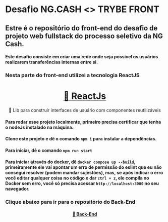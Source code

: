 # Desafio NG.CASH <> TRYBE FRONT

## Estre é o repositório do front-end do desafio de projeto web fullstack do processo seletivo da NG Cash.

#### Este desafio consiste em criar uma rede onde seja possível os usuários realizarem transferências internas entre si.

### Nesta parte do front-end utilizei a tecnologia ReactJS

<h1 align="center">
    <a href="https://pt-br.reactjs.org/">🔗 ReactJs</a>
</h1>
<p align="center">🚀 Lib para construir interfaces de usuário com componentes reutilizáveis</p>

#### Para rodar esse projeto localmente, primeiro precisa certificar que tenha o nodeJs instalado na máquina.

#### Clone este projeto e dê o comando `npm i` para instalar a dependências.

#### Para iniciar, dê o comando `npm run start`

#### Para iniciar através do docker, dê `docker compose up --build`, primeiramente ele vai apontar um erro de permissão do eslint que eu não consegui resolver (podem mandar sujestões), mas, se após indicar o erro você editar qualquer coisa no código e dar `ctrl + z`, ele compila no Docker sem erro, você só precisa acessar `http://localhost:3000` no seu navegador.

### Clique abaixo para ir para o repositório do Back-End

<h4 align="center">
    <a href="https://github.com/AgarbSpace/PS-NGCASH-BACK">🔗 Back-End</a>
</h4>
